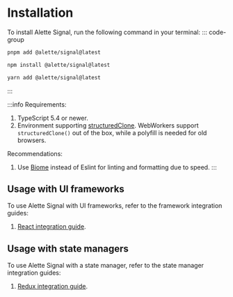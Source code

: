 # Installation
To install Alette Signal, run the following command
in your terminal:
::: code-group
```sh [pnpm]
pnpm add @alette/signal@latest
```

```sh [npm]
npm install @alette/signal@latest
```

```sh [yarn]
yarn add @alette/signal@latest
```
:::

:::info
Requirements:
1. TypeScript 5.4 or newer.
2. Environment supporting [structuredClone](https://developer.mozilla.org/en-US/docs/Web/API/Window/structuredClone). 
WebWorkers support `structuredClone()` out of the box, while a polyfill is needed for old browsers.

Recommendations:
1. Use [Biome](https://biomejs.dev/) instead of Eslint for linting and formatting due to speed.
:::

## Usage with UI frameworks
To use Alette Signal with UI frameworks,
refer to the framework integration guides:
1. [React integration guide](../integrations/react-integration.md).

## Usage with state managers
To use Alette Signal with a state manager,
refer to the state manager integration guides:
1. [Redux integration guide](../integrations/state-managers/redux-integration.md).